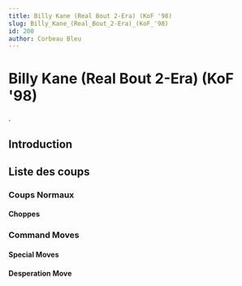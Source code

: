 ```yaml
---
title: Billy Kane (Real Bout 2-Era) (KoF '98)
slug: Billy_Kane_(Real_Bout_2-Era)_(KoF_'98)
id: 200
author: Corbeau Bleu
---
```


# Billy Kane (Real Bout 2-Era) (KoF '98)

.

## Introduction

## Liste des coups

### Coups Normaux

#### Choppes

### Command Moves

#### Special Moves

#### Desperation Move
